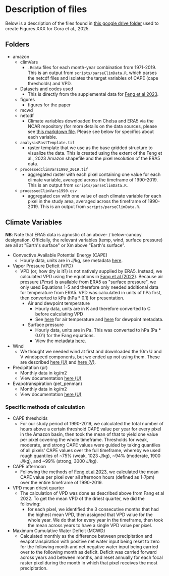 # Description of files
Below is a description of the files found in [this google drive folder](https://drive.google.com/drive/u/0/folders/1VGbKbd7jWngFbh7VBVefhp-tQCF0sMF4) used to create Figures XXX for Gora et al., 2025.

## Folders
- amazon
  - climVars
    - `.Rdata` files for each month-year combination from 1971-2019. This is an output from `scripts/parseClimData.R`, which parses the netcdf files and isolates the target variables of CAPE (cape thresholds) and VPD.
  - Datasets and codes used
    - This is directly from the supplemental data for [Feng et al 2023](https://www.nature.com/articles/s41467-022-35570-1).
  - figures
    - figures for the paper
  - mcwd
  - netcdf
    - Climate variables downloaded from Chelsa and ERA5 via the NCAR repository (for more details on the data sources, please see [this markdown file](https://github.com/deadLabCary/Gora-et-al-2025/blob/main/dataSources.md). Please see below for specifics about each variable.
  - `analysisRastTemplate.tif`
    - raster template that we use as the base gridded structure to visualize the data. This is created using the extent of the Feng et al., 2023 Amazon shapefile and the pixel resolution of the ERA5 data.
  - `processedClimVars1990_2019.tif`
    - aggregated raster with each pixel containing one value for each climate variable, averaged across the timeframe of 1990-2019. This is an output from `scripts/parseClimData.R`.
  - `processedClimVars1990.csv`
    - aggregated csv with one value of each climate variable for each pixel in the study area, averaged across the timeframe of 1990-2019. This is an output from `scripts/parseClimData.R`.
 
## Climate Variables
**NB**: Note that ERA5 data is agnostic of an above- / below-canopy designation. Officially, the relevant variables (temp, wind, surface pressure) are all at "Earth's surface" or Xm above "Earth's surface". 
- Convective Available Potential Energy (CAPE)
  - Hourly data, units are in J/kg, see metadata [here](https://codes.ecmwf.int/grib/param-db/59).
- Vapor Pressure Deficit (VPD)
  - VPD (or, how dry is it?) is not natively supplied by ERA5. Instead, we calculated VPD using the equations in [Fang et al (2022)](https://agupubs.onlinelibrary.wiley.com/doi/10.1029/2022EF003019). Because air pressure (*Pmst*) is available from ERA5 as "surface pressure", we only used Equations 1-5 and therefore only needed additional data for temperature from ERA5. VPD was calculated in units of hPa first, then converted to kPa (hPa \* 0.1) for presentation.
    - Air and dewpoint temperature
      - Hourly data, units are in K and therefore converted to C before calculating VPD
      - See [here](https://codes.ecmwf.int/grib/param-db/167) for air temperature and [here](https://codes.ecmwf.int/grib/param-db/168) for dewpoint metadata.
    - Surface pressure
      - Hourly data, units are in Pa. This was converted to hPa (Pa \* 0.01) for the Fang equations.
      - View the metadata [here](https://codes.ecmwf.int/grib/param-db/134).
- Wind
  - We thought we needed wind at first and downloaded the 10m U and V windspeed components, but we ended up not using them. These are described [here (U)](https://codes.ecmwf.int/grib/param-db/165) and [here (V)](https://codes.ecmwf.int/grib/param-db/166).
- Precipitation (pr)
  - Monthly data in kg/m2
  - View documentation [here (U)](https://chelsa-climate.org/wp-admin/download-page/CHELSA_tech_specification_V2.pdf)
- Evapotranspiration (pet_penman)
  - Monthly data in kg/m2
  - View documentation [here (U)](https://chelsa-climate.org/wp-admin/download-page/CHELSA_tech_specification_V2.pdf)

### Specific methods of calculation
- CAPE thresholds
  - For our study period of 1990-2019, we calculated the total number of hours above a certain threshold CAPE value per year for every pixel in the Amazon basin, then took the mean of that to yield one value per pixel covering the whole timeframe. Thresholds for weak, moderate, and strong CAPE values were guided by taking quantiles of all pixels' CAPE values over the full timeframe, whereby we used rough quantiles of ~75% (weak, 1023 J/kg), ~94% (moderate, 1900 J/kg), and ~99% (strong, 3000 J/kg).
- CAPE afternoon
  - Following the methods of [Feng et al 2023](https://www.nature.com/articles/s41467-022-35570-1), we calculated the mean CAPE value per pixel over all afternoon hours (defined as 1-7pm) over the entire timeframe of 1990-2019.
- VPD mean driest quarter
  - The calculation of VPD was done as described above from Fang et al 2022. To get the mean VPD of the driest quarter, we did the following:
    - for each pixel, we identified the 3 consecutive months that had the highest mean VPD, then assigned that VPD value for the whole year. We do that for every year in the timeframe, then took the mean across years to have a single VPD value per pixel.
- Maximum Cumulative Water Deficit (MCWD)
  - Calculated monthly as the difference between precipitation and evapotranspiration with positive net water input being reset to zero for the following month and net negative water input being carried over to the following month as deficit. Deficit was carried forward across years and between months, and reset annually for each focal raster pixel during the month in which that pixel receives the most precipitation.
